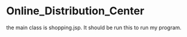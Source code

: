 # Online_Distribution_Center

the main class is shopping.jsp. It should be run this to run my program.
